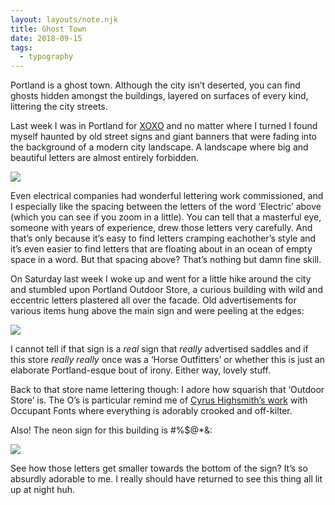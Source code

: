 ```yaml
---
layout: layouts/note.njk
title: Ghost Town
date: 2018-09-15
tags:
  - typography
---
```


Portland is a ghost town. Although the city isn’t deserted, you can find ghosts hidden amongst the buildings, layered on surfaces of every kind, littering the city streets.

Last week I was in Portland for [XOXO](https://2018.xoxofest.com/) and no matter where I turned I found myself haunted by old street signs and giant banners that were fading into the background of a modern city landscape. A landscape where big and beautiful letters are almost entirely forbidden.

![](https://buttondown.s3.us-west-2.amazonaws.com/images/b4cca8d9-7366-4184-82f0-9c04f7ec3df0.jpg)

Even electrical companies had wonderful lettering work commissioned, and I especially like the spacing between the letters of the word ‘Electric’ above (which you can see if you zoom in a little). You can tell that a masterful eye, someone with years of experience, drew those letters very carefully. And that’s only because it’s easy to find letters cramping eachother’s style and it’s even easier to find letters that are floating about in an ocean of empty space in a word. But that spacing above? That’s nothing but damn fine skill.

On Saturday last week I woke up and went for a little hike around the city and stumbled upon Portland Outdoor Store, a curious building with wild and eccentric letters plastered all over the facade. Old advertisements for various items hung above the main sign and were peeling at the edges:

![](https://buttondown.s3.us-west-2.amazonaws.com/images/cc9a0443-2b2b-471b-a56b-af2ec112d7f2.jpg)

I cannot tell if that sign is a _real_ sign that _really_ advertised saddles and if this store _really_ _really_ once was a ‘Horse Outfitters’ or whether this is just an elaborate Portland-esque bout of irony. Either way, lovely stuff.

Back to that store name lettering though: I adore how squarish that ‘Outdoor Store’ is. The O’s is particular remind me of [Cyrus Highsmith’s work](https://occupant.typenetwork.com/) with Occupant Fonts where everything is adorably crooked and off-kilter.

Also! The neon sign for this building is #%\$@\*&:

![](https://buttondown.s3.us-west-2.amazonaws.com/images/ccf62ef6-9179-4a1e-a262-a14bf09a12e2.jpg)

See how those letters get smaller towards the bottom of the sign? It’s so absurdly adorable to me. I really should have returned to see this thing all lit up at night huh.
